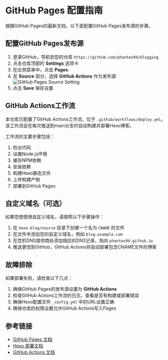 # GitHub Pages 配置指南

根据GitHub Pages的最新文档，以下是配置GitHub Pages发布源的步骤。

## 配置GitHub Pages发布源

1. 登录GitHub，导航到您的仓库 `https://github.com/phantex94/blogging`
2. 点击仓库顶部的 **Settings** 选项卡
3. 在左侧菜单中，点击 **Pages**
4. 在 **Source** 部分，选择 **GitHub Actions** 作为发布源
   ![GitHub Pages Source Setting](https://docs.github.com/assets/cb-32892/mw-1440/images/help/pages/publishing-source-actions.webp)
5. 点击 **Save** 保存设置

## GitHub Actions工作流

本仓库已配置了GitHub Actions工作流，位于 `.github/workflows/deploy.yml`。该工作流会在每次推送到main分支时自动构建并部署Hexo博客。

工作流的主要步骤包括：

1. 检出代码
2. 设置Node.js环境
3. 缓存NPM依赖
4. 安装依赖
5. 构建Hexo静态文件
6. 上传构建产物
7. 部署到GitHub Pages

## 自定义域名（可选）

如果您想使用自定义域名，请按照以下步骤操作：

1. 在 `hexo-blog/source` 目录下创建一个名为 `CNAME` 的文件
2. 在文件中添加您的自定义域名，例如 `blog.example.com`
3. 在您的DNS提供商处添加相应的DNS记录，指向 `phantex94.github.io`
4. 推送更改到GitHub，GitHub Actions将自动部署包含CNAME文件的博客

## 故障排除

如果部署失败，请检查以下几点：

1. 确保GitHub Pages的发布源设置为 **GitHub Actions**
2. 检查GitHub Actions工作流的日志，查看是否有构建或部署错误
3. 确保Hexo配置文件 `_config.yml` 中的URL设置正确
4. 确保仓库的权限设置允许GitHub Actions写入Pages

## 参考链接

- [GitHub Pages 文档](https://docs.github.com/en/pages/getting-started-with-github-pages/configuring-a-publishing-source-for-your-github-pages-site)
- [Hexo 部署文档](https://hexo.io/docs/github-pages)
- [GitHub Actions 文档](https://docs.github.com/en/actions) 